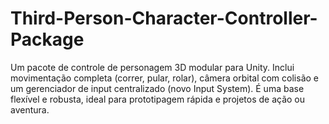 # Third-Person-Character-Controller-Package
Um pacote de controle de personagem 3D modular para Unity. Inclui movimentação completa (correr, pular, rolar), câmera orbital com colisão e um gerenciador de input centralizado (novo Input System). É uma base flexível e robusta, ideal para prototipagem rápida e projetos de ação ou aventura.
